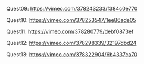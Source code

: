 Quest09:
https://vimeo.com/378243233/f384c0e770

Quest10: 
https://vimeo.com/378253547/1ee86ade05

Quest11:
https://vimeo.com/378280779/debf0873ef

Quest12:
https://vimeo.com/378298339/32197dbd24

Quest13:
https://vimeo.com/378322904/6b4337ca70
